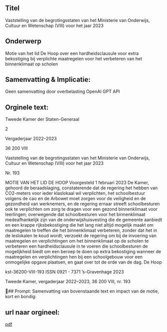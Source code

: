 ## Titel
Vaststelling van de begrotingsstaten van het Ministerie van Onderwijs, Cultuur en Wetenschap (VIII) voor het jaar 2023
## Onderwerp
Motie van het lid De Hoop over een hardheidsclausule voor extra bekostiging bij verplichte maatregelen voor het verbeteren van het binnenklimaat op scholen
## Samenvatting & Implicatie:
Geen samenvatting door overbelasting OpenAI GPT API
## Orginele text:


Tweede Kamer der Staten-Generaal

2

Vergaderjaar 2022–2023

36 200 VIII

Vaststelling van de begrotingsstaten van het
Ministerie van Onderwijs, Cultuur en
Wetenschap (VIII) voor het jaar 2023

Nr. 193

MOTIE VAN HET LID DE HOOP
Voorgesteld 1 februari 2023
De Kamer,
gehoord de beraadslaging,
constaterende dat de regering het hebben van CO2-meters voor ieder
klaslokaal wil verplichten, het schoolbestuur volgens de cao en de
Arbowet moet zorgen voor de veiligheid en de gezondheid van
werknemers, en de regering ernaar streeft schoolbesturen ook te
verplichten om zorg te dragen voor een gezond binnenklimaat voor
leerlingen;
overwegende dat schoolbesturen voor het binnenklimaat medeafhankelijk
zijn van de onderwijshuisvesting die de gemeente aanbiedt en een krappe
rijksbekostiging die het lang niet altijd mogelijk maakt om maatregelen te
treffen die het binnenklimaat verbeteren, zonder dat het in de leslokalen te
koud wordt;
verzoekt de regering om bij de invoering van maatregelen en verplichtingen om het binnenklimaat op de scholen te verbeteren een hardheidsclausule in te voeren die schoolbesturen de mogelijkheid biedt om een
beroep te doen op extra bekostiging wanneer de maatregelen en
verplichtingen hen bij een schoolgebouw voor een onmogelijke opgave
plaatsen,
en gaat over tot de orde van de dag.
De Hoop

kst-36200-VIII-193
ISSN 0921 - 7371
’s-Gravenhage 2023

Tweede Kamer, vergaderjaar 2022–2023, 36 200 VIII, nr. 193

## Prompt:
Samenvatting van bovenstaande text en impact van de motie, kort en bondig:

## url naar orgineel:
[pdf](https://gegevensmagazijn.tweedekamer.nl/OData/v4/2.0/Document(90eeff48-2830-4fdb-8b42-eca2cb3b92c8)/resource)
